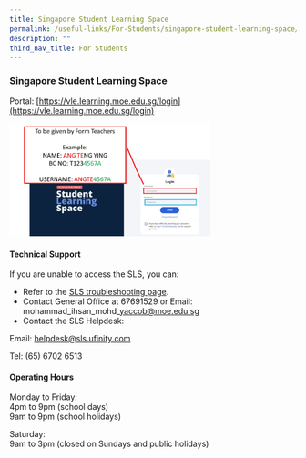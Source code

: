 ```yaml
---
title: Singapore Student Learning Space
permalink: /useful-links/For-Students/singapore-student-learning-space/
description: ""
third_nav_title: For Students
---
```

### Singapore Student Learning Space

Portal: [https://vle.learning.moe.edu.sg/login](https://vle.learning.moe.edu.sg/login)

<img src="/images/ssls1.png" style="width:70%">

#### Technical Support

If you are unable to access the SLS, you can:

*   Refer to the [SLS troubleshooting page](https://go.gov.sg/tsr15).
*   Contact General Office at 67691529 or Email: mohammad\_ihsan\_mohd\_yaccob@moe.edu.sg
*   Contact the SLS Helpdesk:

Email: [helpdesk@sls.ufinity.com](mailto:helpdesk@sls.ufinity.com)

Tel: (65) 6702 6513

#### Operating Hours

Monday to Friday:<br>
4pm to 9pm (school days)<Br>
9am to 9pm (school holidays)

  

Saturday:<br>
9am to 3pm (closed on Sundays and public holidays)
